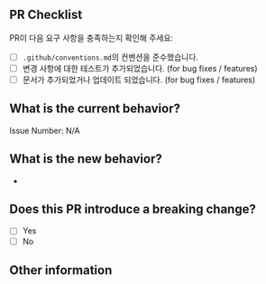 <!-- PR의 제목은 [Label]: [Title] [Issue Number] 형식으로 작성해 주세요. 예시: feat: 채팅 기능 추가 #33 -->

## PR Checklist

PR이 다음 요구 사항을 충족하는지 확인해 주세요:

- [ ] `.github/conventions.md`의 컨벤션을 준수했습니다.
- [ ] 변경 사항에 대한 테스트가 추가되었습니다. (for bug fixes / features)
- [ ] 문서가 추가되었거나 업데이트 되었습니다. (for bug fixes / features)

## What is the current behavior?

<!-- 수정 중인 현재 동작을 설명하거나 관련된 이슈에 대한 링크를 추가해 주세요. -->

Issue Number: N/A

## What is the new behavior?

-

## Does this PR introduce a breaking change?

- [ ] Yes
- [ ] No

<!-- 이 PR에 호환성에 영향을 미치는 변경 사항이 포함된 경우, 기존 애플리케이션에 미치는 영향과 마이그레이션 경로를 아래에 설명해 주세요. -->

## Other information
